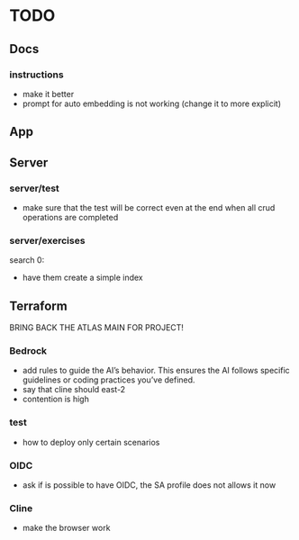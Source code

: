 # TODO

## Docs

### instructions
- make it better
- prompt for auto embedding is not working (change it to more explicit)

## App

## Server

### server/test
- make sure that the test will be correct even at the end when all crud operations are completed

### server/exercises
search 0:
- have them create a simple index

## Terraform

BRING BACK THE ATLAS MAIN FOR PROJECT!

### Bedrock
- add rules to guide the AI’s behavior. This ensures the AI follows specific guidelines or coding practices you’ve defined.
- say that cline should east-2
- contention is high

### test
- how to deploy only certain scenarios

### OIDC
- ask if is possible to have OIDC, the SA profile does not allows it now

### Cline
- make the browser work
